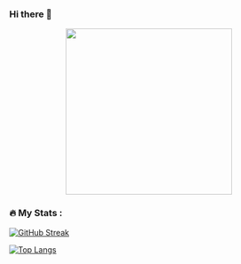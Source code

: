 ### Hi there 👋

<img src="https://komarev.com/ghpvc/?username=your-github-username&style=flat-square&color=blue" alt=""/>

<div align="center">
  <img src="https://media.giphy.com/media/l5JbspfwZ0yjHjlJ0K/giphy.gif" width="300" height="300"/>
</div>

### :fire: My Stats :
[![GitHub Streak](http://github-readme-streak-stats.herokuapp.com?user=fernando-aristizabal&theme=dark&background=000000)](https://git.io/streak-stats)

[![Top Langs](https://github-readme-stats.vercel.app/api/top-langs/?username=fernando-aristizabal)](https://github.com/anuraghazra/github-readme-stats)

<!--
**fernando-aristizabal/fernando-aristizabal** is a ✨ _special_ ✨ repository because its `README.md` (this file) appears on your GitHub profile.

Here are some ideas to get you started:

- 🔭 I’m currently working on ...
- 🌱 I’m currently learning ...
- 👯 I’m looking to collaborate on ...
- 🤔 I’m looking for help with ...
- 💬 Ask me about ...
- 📫 How to reach me: ...
- 😄 Pronouns: ...
- ⚡ Fun fact: ...
-->
